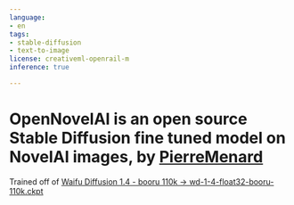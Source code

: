 ```yaml
---
language:
- en
tags:
- stable-diffusion
- text-to-image
license: creativeml-openrail-m
inference: true

---
```

# OpenNovelAI is an open source Stable Diffusion fine tuned model on NovelAI images, by [PierreMenard](https://en.wikipedia.org/wiki/Pierre_Menard,_Author_of_the_Quixote)

Trained off of [Waifu Diffusion 1.4 - booru 110k -> wd-1-4-float32-booru-110k.ckpt](https://huggingface.co/hakurei/waifu-diffusion-v1-4/blob/9fa4a42a9c4a0948472fa909e6c1a39be0dda699/models/wd-1-4-float32-booru-110k.ckpt)
